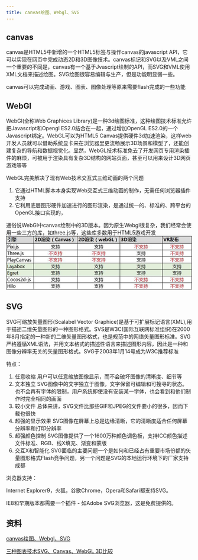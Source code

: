 ```yaml
---
title: canvas绘图、Webgl、SVG
---
```


## canvas
canvas是HTML5中新增的一个HTML5标签与操作canvas的javascript API，它可以实现在网页中完成动态2D和3D图像技术。canvas标记和SVG以及VML之间一个重要的不同是，canvas有一个基于Jvascript绘制的API，而SVG和VML使用XML文档来描述绘图。SVG绘图很容易编辑与生产，但是功能明显弱一些。

canvas可以完成动画、游戏、图表、图像处理等原来需要flash完成的一些功能

## WebGl
WebGl(全称Web Graphices Library)是一种3d绘图标准，这种绘图技术标准允许把Javascript和Opengl ES2.0结合在一起，通过增加OpenGL ES2.0的一个Javascript绑定。WebGL可以为HTML5 Canvas提供硬件3d加速渲染，这样web开发人员就可以借助系统显卡来在浏览器里更流畅展示3D场景和模型了，还能创建复杂的导航和数据视觉化。显然，WebGL技术标准免去了开发网页专用渲染插件的麻烦，可被用于渲染具有复杂3D结构的网站页面，甚至可以用来设计3D网页游戏等等

WebGL完美解决了现有Web技术交互式三维动画的两个问题

1. 它通过HTML脚本本身实现Web交互式三维动画的制作，无需任何浏览器插件支持
2. 它利用底层图形硬件加速进行的图形渲染，是通过统一的、标准的、跨平台的OpenGL接口实现的，

通俗说WebGl中canvas绘制中的3D版本。因为原生Webgl很复杂，我们经常会使用一些三方的库，如three.js等，这些库多数用于HTML5游戏开发
![webgl库](./images/63651-20161122110724581-196374015.png)

## SVG

SVG可缩放矢量图形(Scalabel Vector Graphice)是基于可扩展标记语言(XML),用于描述二维矢量图形的一种图形格式。SVS是W3C(国际互联网标准组织)在2000年8月指定的一种新的二维矢量图形格式，也是规范中的网络矢量图形标准。SVG严格遵循XML语法，并用文本格式的描述性语言来描述图形内容，因此是一种和图像分辨率无关的矢量图形格式。SVG于2003年1月14号成为W3C推荐标准

特点：
1. 任意收缩
    用户可以任意缩放图像显示，而不会破坏图像的清晰度、细节等
2. 文本独立
    SVG图像中的文字独立于图像，文字保留可编辑和可搜寻的状态。也不会再有字体的限制，用户系统即使没有安装某一字体，也会看到和他们制作时完全相同的画面
3. 较小文件
    总体来讲，SVG文件比那些GIF和JPEG的文件要小的很多，因而下载也很快
4. 超强的显示效果
    SVG图像在屏幕上总是边缘清晰，它的清晰度适合任何屏幕分辨率和打印分辨率
5. 超强颜色控制
    SVG图像提供了一个1600万种颜色调色板，支持ICC颜色描述文件标准、RGB、线X填充、渐变和蒙版
6. 交互X和智能化
    SVG面临的主要问题一个是如何和已经占有重要市场份额的矢量图形格式Flash竞争问题，另一个问题是SVG的本地运行环境下的厂家支持成都

浏览器支持：

Internet Explorer9，火狐，谷歌Chrome，Opera和Safari都支持SVG。

IE8和早期版本都需要一个插件 - 如Adobe SVG浏览器，这是免费提供的。

## 资料
[canvas绘图、Webgl、SVG](https://www.cnblogs.com/best/p/6107565.html#top)

[三种图表技术SVG、Canvas、WebGL 3D比较](https://www.cnblogs.com/liutianzeng/p/11322009.html)